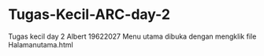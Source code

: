 # Tugas-Kecil-ARC-day-2
Tugas kecil day 2 Albert 19622027
Menu utama dibuka dengan mengklik file Halamanutama.html

